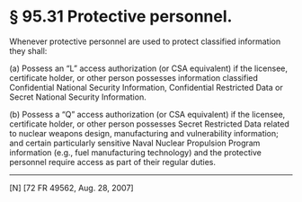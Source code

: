 # § 95.31   Protective personnel.

Whenever protective personnel are used to protect classified information they shall:


(a) Possess an “L” access authorization (or CSA equivalent) if the licensee, certificate holder, or other person possesses information classified Confidential National Security Information, Confidential Restricted Data or Secret National Security Information.


(b) Possess a “Q” access authorization (or CSA equivalent) if the licensee, certificate holder, or other person possesses Secret Restricted Data related to nuclear weapons design, manufacturing and vulnerability information; and certain particularly sensitive Naval Nuclear Propulsion Program information (e.g., fuel manufacturing technology) and the protective personnel require access as part of their regular duties.



---

[N] [72 FR 49562, Aug. 28, 2007]




